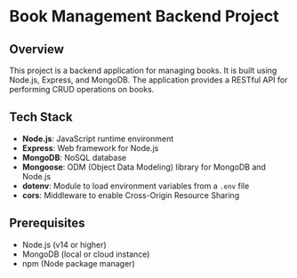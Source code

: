 # Book Management Backend Project

## Overview

This project is a backend application for managing books. It is built using Node.js, Express, and MongoDB. The application provides a RESTful API for performing CRUD operations on books.

## Tech Stack

- **Node.js**: JavaScript runtime environment
- **Express**: Web framework for Node.js
- **MongoDB**: NoSQL database
- **Mongoose**: ODM (Object Data Modeling) library for MongoDB and Node.js
- **dotenv**: Module to load environment variables from a `.env` file
- **cors**: Middleware to enable Cross-Origin Resource Sharing

## Prerequisites

- Node.js (v14 or higher)
- MongoDB (local or cloud instance)
- npm (Node package manager)

